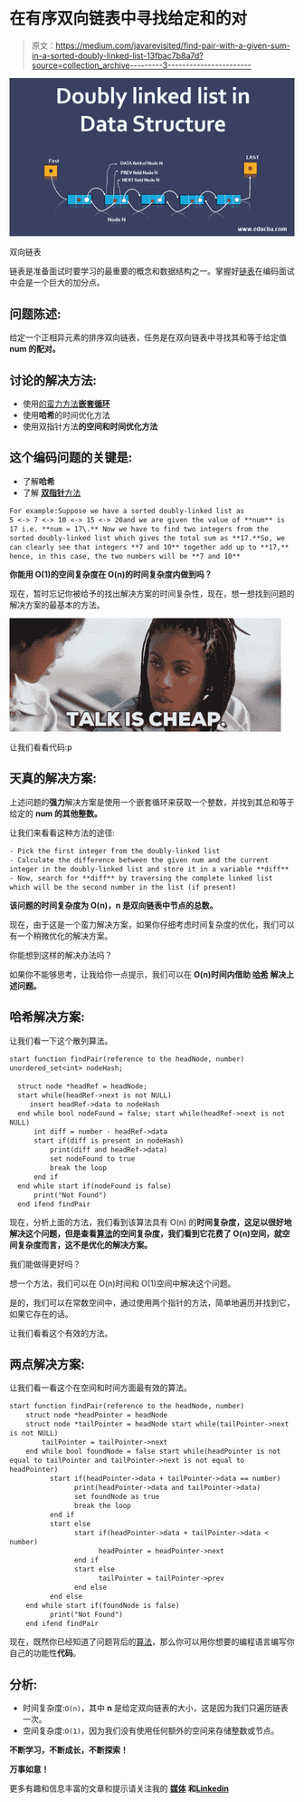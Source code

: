 # 在有序双向链表中寻找给定和的对

> 原文：<https://medium.com/javarevisited/find-pair-with-a-given-sum-in-a-sorted-doubly-linked-list-13fbac7b8a7d?source=collection_archive---------3----------------------->

![](img/33d0d3338e28d8bbafec056be6de43ec.png)

双向链表

链表是准备面试时要学习的最重要的概念和数据结构之一。掌握好[链表](/javarevisited/top-20-linked-list-coding-problems-from-technical-interviews-90b64d2df093)在编码面试中会是一个巨大的加分点。

## 问题陈述:

给定一个正相异元素的排序双向链表，任务是在双向链表中寻找其和等于给定值 **num 的配对。**

## 讨论的解决方法:

*   使用[的蛮力方法**嵌套循环**](https://javarevisited.blogspot.com/2015/09/how-to-loop-two-dimensional-array-in-java.html)
*   使用**哈希**的时间优化方法
*   使用双指针方法**的空间和时间优化方法**

## 这个编码问题的关键是:

*   了解**哈希**
*   了解 [**双指针**方法](https://javarevisited.blogspot.com/2013/05/find-if-linked-list-contains-loops-cycle-cyclic-circular-check.html)

```
For example:Suppose we have a sorted doubly-linked list as
5 <-> 7 <-> 10 <-> 15 <-> 20and we are given the value of **num** is 17 i.e. **num = 17\.** Now we have to find two integers from the sorted doubly-linked list which gives the total sum as **17.**So, we can clearly see that integers **7 and 10** together add up to **17,** hence, in this case, the two numbers will be **7 and 10**
```

**你能用 O(1)的空间复杂度在 O(n)的时间复杂度内做到吗？**

现在，暂时忘记你被给予的找出解决方案的时间复杂性，现在，想一想找到问题的解决方案的最基本的方法。

[![](img/2a204e9f4b9bbabd44d4de117c3bf485.png)](https://javarevisited.blogspot.com/2017/07/top-10-linked-list-coding-questions-and.html#axzz6fY0boe26)

让我们看看代码:p

## 天真的解决方案:

上述问题的**强力**解决方案是使用一个嵌套循环来获取一个整数，并找到其总和等于给定的 **num 的其他整数。**

让我们来看看这种方法的途径:

```
- Pick the first integer from the doubly-linked list
- Calculate the difference between the given num and the current integer in the doubly-linked list and store it in a variable **diff**
- Now, search for **diff** by traversing the complete linked list which will be the second number in the list (if present)
```

**该问题的时间复杂度为 O(n)，n 是双向链表中节点的总数。**

现在，由于这是一个蛮力解决方案，如果你仔细考虑时间复杂度的优化，我们可以有一个稍微优化的解决方案。

你能想到这样的解决办法吗？

如果你不能够思考，让我给你一点提示，我们可以在 **O(n)时间内借助 [**哈希**](https://javarevisited.blogspot.com/2010/10/difference-between-hashmap-and.html) 解决上述问题。**

## 哈希解决方案:

让我们看一下这个散列算法。

```
start function findPair(reference to the headNode, number) unordered_set<int> nodeHash;

  struct node *headRef = headNode;
  start while(headRef->next is not NULL)
     insert headRef->data to nodeHash
  end while bool nodeFound = false; start while(headRef->next is not NULL)
      int diff = number - headRef->data
      start if(diff is present in nodeHash)
          print(diff and headRef->data)
          set nodeFound to true
          break the loop
      end if
  end while start if(nodeFound is false)
      print("Not Found")
  end ifend findPair
```

现在，分析上面的方法，我们看到该算法具有 O(n) 的**时间复杂度，这足以很好地解决这个问题，但是查看[算法](https://javarevisited.blogspot.com/2019/04/top-20-searching-and-sorting-algorithms-interview-questions.html)的空间复杂度，我们看到它花费了 **O(n)空间**，就空间复杂度而言，这不是优化的解决方案。**

我们能做得更好吗？

想一个方法，我们可以在 O(n)时间和 O(1)空间中解决这个问题。

是的，我们可以在常数空间中，通过使用两个指针的方法，简单地遍历并找到它，如果它存在的话。

让我们看看这个有效的方法。

## 两点解决方案:

让我们看一看这个在空间和时间方面最有效的算法。

```
start function findPair(reference to the headNode, number)
    struct node *headPointer = headNode
    struct node *tailPointer = headNode start while(tailPointer->next is not NULL)
        tailPointer = tailPointer->next
    end while bool foundNode = false start while(headPointer is not equal to tailPointer and tailPointer->next is not equal to headPointer)
          start if(headPointer->data + tailPointer->data == number)
                print(headPointer->data and tailPointer->data)
                set foundNode as true
                break the loop
          end if
          start else
                start if(headPointer->data + tailPointer->data < number)
                      headPointer = headPointer->next
                end if
                start else
                      tailPointer = tailPointer->prev
                end else
          end else
    end while start if(foundNode is false)
          print("Not Found")
    end ifend findPair
```

现在，既然你已经知道了问题背后的[算法](/javarevisited/20-algorithms-coding-problems-to-crack-you-next-technical-interviews-23191f229788)，那么你可以用你想要的编程语言编写你自己的功能性**代码**。

## 分析:

*   时间复杂度:`O(n)`，其中 **n** 是给定双向链表的大小，这是因为我们只遍历链表一次。
*   空间复杂度:`O(1)`，因为我们没有使用任何额外的空间来存储整数或节点。

**不断学习，不断成长，不断探索！**

**万事如意！**

更多有趣和信息丰富的文章和提示请关注我的 [**媒体**](https://swapnilkant11.medium.com/) **和**[**Linkedin**](https://www.linkedin.com/in/swapnil-kant-279a3b148/)